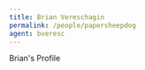 ```yaml
---
title: Brian Vereschagin	
permalink: /people/papersheepdog
agent: bveresc
---
```


Brian's Profile
